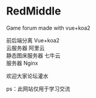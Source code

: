 # RedMiddle
Game forum made with vue+koa2

前后端分离 Vue+koa2  
云服务器 阿里云  
静态图床服务器 七牛云  
服务器 Nginx  

欢迎大家论坛灌水  

ps：此网站仅用于学习交流
